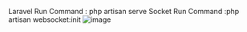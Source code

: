 Laravel Run Command : php artisan serve
Socket Run Command :php artisan websocket:init
![image](https://github.com/gajendiran-d/chat-application/assets/5828649/b09f6082-9508-4444-8674-d080c527375a)
